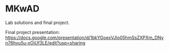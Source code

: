 # MKwAD

Lab solutions and final project.

Final project presentation: https://docs.google.com/presentation/d/1bkYGoexVJlo05hmSsZXPXm_DNyn76hvu5u-xOiUf3LE/edit?usp=sharing
